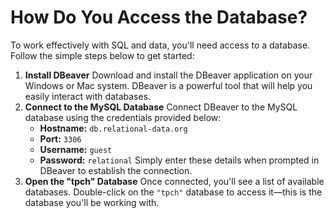 # How Do You Access the Database?

To work effectively with SQL and data, you'll need access to a database. Follow the simple steps below to get started:

1. **Install DBeaver**
   Download and install the DBeaver application on your Windows or Mac system. DBeaver is a powerful tool that will help you easily interact with databases.
2. **Connect to the MySQL Database**
   Connect DBeaver to the MySQL database using the credentials provided below:
   * **Hostname:** `db.relational-data.org`
   * **Port:** `3306`
   * **Username:** `guest`
   * **Password:** `relational`
     Simply enter these details when prompted in DBeaver to establish the connection.
3. **Open the "tpch" Database**
   Once connected, you'll see a list of available databases. Double-click on the `"tpch"` database to access it—this is the database you'll be working with.